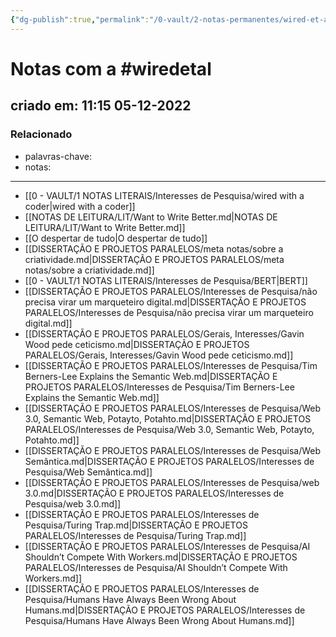 ```yaml
---
{"dg-publish":true,"permalink":"/0-vault/2-notas-permanentes/wired-et-al/","tags":["permanente","wiredetal"],"dgHomeLink":true,"dgShowLocalGraph":true,"dgShowFileTree":true,"dgEnableSearch":true,"noteIcon":""}
---
```


# Notas com a #wiredetal 
## criado em: 11:15 05-12-2022

### Relacionado
- palavras-chave: 
- notas: 
---
- [[0 - VAULT/1 NOTAS LITERAIS/Interesses de Pesquisa/wired with a coder\|wired with a coder]]
- [[NOTAS DE LEITURA/LIT/Want to Write Better.md\|NOTAS DE LEITURA/LIT/Want to Write Better.md]]
- [[O despertar de tudo\|O despertar de tudo]]
- [[DISSERTAÇÃO E PROJETOS PARALELOS/meta notas/sobre a criatividade.md\|DISSERTAÇÃO E PROJETOS PARALELOS/meta notas/sobre a criatividade.md]]
- [[0 - VAULT/1 NOTAS LITERAIS/Interesses de Pesquisa/BERT\|BERT]]
- [[DISSERTAÇÃO E PROJETOS PARALELOS/Interesses de Pesquisa/não precisa virar um marqueteiro digital.md\|DISSERTAÇÃO E PROJETOS PARALELOS/Interesses de Pesquisa/não precisa virar um marqueteiro digital.md]]
- [[DISSERTAÇÃO E PROJETOS PARALELOS/Gerais, Interesses/Gavin Wood pede ceticismo.md\|DISSERTAÇÃO E PROJETOS PARALELOS/Gerais, Interesses/Gavin Wood pede ceticismo.md]]
- [[DISSERTAÇÃO E PROJETOS PARALELOS/Interesses de Pesquisa/Tim Berners-Lee Explains the Semantic Web.md\|DISSERTAÇÃO E PROJETOS PARALELOS/Interesses de Pesquisa/Tim Berners-Lee Explains the Semantic Web.md]]
- [[DISSERTAÇÃO E PROJETOS PARALELOS/Interesses de Pesquisa/Web 3.0, Semantic Web, Potayto, Potahto.md\|DISSERTAÇÃO E PROJETOS PARALELOS/Interesses de Pesquisa/Web 3.0, Semantic Web, Potayto, Potahto.md]]
- [[DISSERTAÇÃO E PROJETOS PARALELOS/Interesses de Pesquisa/Web Semântica.md\|DISSERTAÇÃO E PROJETOS PARALELOS/Interesses de Pesquisa/Web Semântica.md]]
- [[DISSERTAÇÃO E PROJETOS PARALELOS/Interesses de Pesquisa/web 3.0.md\|DISSERTAÇÃO E PROJETOS PARALELOS/Interesses de Pesquisa/web 3.0.md]]
- [[DISSERTAÇÃO E PROJETOS PARALELOS/Interesses de Pesquisa/Turing Trap.md\|DISSERTAÇÃO E PROJETOS PARALELOS/Interesses de Pesquisa/Turing Trap.md]]
- [[DISSERTAÇÃO E PROJETOS PARALELOS/Interesses de Pesquisa/AI Shouldn’t Compete With Workers.md\|DISSERTAÇÃO E PROJETOS PARALELOS/Interesses de Pesquisa/AI Shouldn’t Compete With Workers.md]]
- [[DISSERTAÇÃO E PROJETOS PARALELOS/Interesses de Pesquisa/Humans Have Always Been Wrong About Humans.md\|DISSERTAÇÃO E PROJETOS PARALELOS/Interesses de Pesquisa/Humans Have Always Been Wrong About Humans.md]]